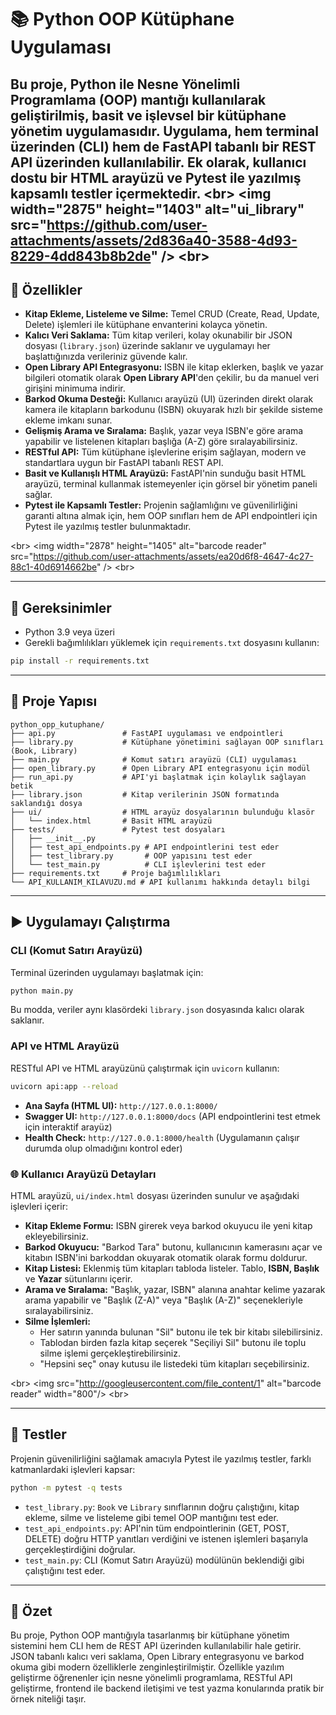 # 📚 Python OOP Kütüphane Uygulaması

Bu proje, **Python ile Nesne Yönelimli Programlama (OOP)** mantığı kullanılarak geliştirilmiş, basit ve işlevsel bir **kütüphane yönetim uygulamasıdır**. Uygulama, hem terminal üzerinden (CLI) hem de **FastAPI tabanlı bir REST API** üzerinden kullanılabilir. Ek olarak, kullanıcı dostu bir **HTML arayüzü** ve **Pytest ile yazılmış kapsamlı testler** içermektedir.
\<br\>
\<img width="2875" height="1403" alt="ui_library" src="https://github.com/user-attachments/assets/2d836a40-3588-4d93-8229-4dd843b8b2de" />
\<br\>
-----

## 🚀 Özellikler

  - **Kitap Ekleme, Listeleme ve Silme:** Temel CRUD (Create, Read, Update, Delete) işlemleri ile kütüphane envanterini kolayca yönetin.
  - **Kalıcı Veri Saklama:** Tüm kitap verileri, kolay okunabilir bir JSON dosyası (`library.json`) üzerinde saklanır ve uygulamayı her başlattığınızda verileriniz güvende kalır.
  - **Open Library API Entegrasyonu:** ISBN ile kitap eklerken, başlık ve yazar bilgileri otomatik olarak **Open Library API**'den çekilir, bu da manuel veri girişini minimuma indirir.
  - **Barkod Okuma Desteği:** Kullanıcı arayüzü (UI) üzerinden direkt olarak kamera ile kitapların barkodunu (ISBN) okuyarak hızlı bir şekilde sisteme ekleme imkanı sunar.
  - **Gelişmiş Arama ve Sıralama:** Başlık, yazar veya ISBN'e göre arama yapabilir ve listelenen kitapları başlığa (A-Z) göre sıralayabilirsiniz.
  - **RESTful API:** Tüm kütüphane işlevlerine erişim sağlayan, modern ve standartlara uygun bir FastAPI tabanlı REST API.
  - **Basit ve Kullanışlı HTML Arayüzü:** FastAPI'nin sunduğu basit HTML arayüzü, terminal kullanmak istemeyenler için görsel bir yönetim paneli sağlar.
  - **Pytest ile Kapsamlı Testler:** Projenin sağlamlığını ve güvenilirliğini garanti altına almak için, hem OOP sınıfları hem de API endpointleri için Pytest ile yazılmış testler bulunmaktadır.

\<br\>
\<img width="2878" height="1405" alt="barcode reader" src="https://github.com/user-attachments/assets/ea20d6f8-4647-4c27-88c1-40d6914662be" />
\<br\>

-----

## 🔧 Gereksinimler

  - Python 3.9 veya üzeri
  - Gerekli bağımlılıkları yüklemek için `requirements.txt` dosyasını kullanın:

<!-- end list -->

```bash
pip install -r requirements.txt
```

-----

## 📂 Proje Yapısı

```
python_opp_kutuphane/
├── api.py               # FastAPI uygulaması ve endpointleri
├── library.py           # Kütüphane yönetimini sağlayan OOP sınıfları (Book, Library)
├── main.py              # Komut satırı arayüzü (CLI) uygulaması
├── open_library.py      # Open Library API entegrasyonu için modül
├── run_api.py           # API'yi başlatmak için kolaylık sağlayan betik
├── library.json         # Kitap verilerinin JSON formatında saklandığı dosya
├── ui/                  # HTML arayüz dosyalarının bulunduğu klasör
│   └── index.html       # Basit HTML arayüzü
├── tests/               # Pytest test dosyaları
│   ├── __init__.py
│   ├── test_api_endpoints.py # API endpointlerini test eder
│   ├── test_library.py       # OOP yapısını test eder
│   └── test_main.py          # CLI işlevlerini test eder
├── requirements.txt     # Proje bağımlılıkları
└── API_KULLANIM_KILAVUZU.md # API kullanımı hakkında detaylı bilgi
```

-----

## ▶️ Uygulamayı Çalıştırma

### CLI (Komut Satırı Arayüzü)

Terminal üzerinden uygulamayı başlatmak için:

```bash
python main.py
```

Bu modda, veriler aynı klasördeki `library.json` dosyasında kalıcı olarak saklanır.

### API ve HTML Arayüzü

RESTful API ve HTML arayüzünü çalıştırmak için `uvicorn` kullanın:

```bash
uvicorn api:app --reload
```

  - **Ana Sayfa (HTML UI):** `http://127.0.0.1:8000/`
  - **Swagger UI:** `http://127.0.0.1:8000/docs` (API endpointlerini test etmek için interaktif arayüz)
  - **Health Check:** `http://127.0.0.1:8000/health` (Uygulamanın çalışır durumda olup olmadığını kontrol eder)

### 🌐 Kullanıcı Arayüzü Detayları

HTML arayüzü, `ui/index.html` dosyası üzerinden sunulur ve aşağıdaki işlevleri içerir:

  - **Kitap Ekleme Formu:** ISBN girerek veya barkod okuyucu ile yeni kitap ekleyebilirsiniz.
  - **Barkod Okuyucu:** "Barkod Tara" butonu, kullanıcının kamerasını açar ve kitabın ISBN'ini barkoddan okuyarak otomatik olarak formu doldurur.
  - **Kitap Listesi:** Eklenmiş tüm kitapları tabloda listeler. Tablo, **ISBN, Başlık** ve **Yazar** sütunlarını içerir.
  - **Arama ve Sıralama:** "Başlık, yazar, ISBN" alanına anahtar kelime yazarak arama yapabilir ve "Başlık (Z-A)" veya "Başlık (A-Z)" seçenekleriyle sıralayabilirsiniz.
  - **Silme İşlemleri:**
      - Her satırın yanında bulunan "Sil" butonu ile tek bir kitabı silebilirsiniz.
      - Tablodan birden fazla kitap seçerek "Seçiliyi Sil" butonu ile toplu silme işlemi gerçekleştirebilirsiniz.
      - "Hepsini seç" onay kutusu ile listedeki tüm kitapları seçebilirsiniz.

\<br\>
\<img src="http://googleusercontent.com/file_content/1" alt="barcode reader" width="800"/\>
\<br\>

-----

## 🧪 Testler

Projenin güvenilirliğini sağlamak amacıyla Pytest ile yazılmış testler, farklı katmanlardaki işlevleri kapsar:

```bash
python -m pytest -q tests
```

  - `test_library.py`: `Book` ve `Library` sınıflarının doğru çalıştığını, kitap ekleme, silme ve listeleme gibi temel OOP mantığını test eder.
  - `test_api_endpoints.py`: API'nin tüm endpointlerinin (GET, POST, DELETE) doğru HTTP yanıtları verdiğini ve istenen işlemleri başarıyla gerçekleştirdiğini doğrular.
  - `test_main.py`: CLI (Komut Satırı Arayüzü) modülünün beklendiği gibi çalıştığını test eder.

-----

## 📖 Özet

Bu proje, Python OOP mantığıyla tasarlanmış bir kütüphane yönetim sistemini hem CLI hem de REST API üzerinden kullanılabilir hale getirir. JSON tabanlı kalıcı veri saklama, Open Library entegrasyonu ve barkod okuma gibi modern özelliklerle zenginleştirilmiştir. Özellikle yazılım geliştirme öğrenenler için nesne yönelimli programlama, RESTful API geliştirme, frontend ile backend iletişimi ve test yazma konularında pratik bir örnek niteliği taşır.
